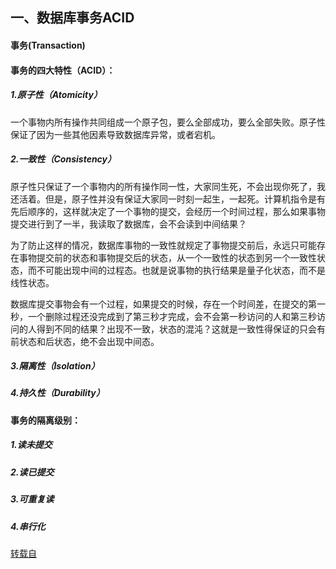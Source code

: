 ## 一、数据库事务ACID
#### 事务(Transaction)

#### 事务的四大特性（ACID）：
##### 1.原子性（Atomicity）
一个事物内所有操作共同组成一个原子包，要么全部成功，要么全部失败。原子性保证了因为一些其他因素导致数据库异常，或者宕机。
##### 2.一致性（Consistency）
原子性只保证了一个事物内的所有操作同一性，大家同生死，不会出现你死了，我还活着。但是，原子性并没有保证大家同一时刻一起生，一起死。计算机指令是有先后顺序的，这样就决定了一个事物的提交，会经历一个时间过程，那么如果事物提交进行到了一半，我读取了数据库，会不会读到中间结果？

为了防止这样的情况，数据库事物的一致性就规定了事物提交前后，永远只可能存在事物提交前的状态和事物提交后的状态，从一个一致性的状态到另一个一致性状态，而不可能出现中间的过程态。也就是说事物的执行结果是量子化状态，而不是线性状态。

数据库提交事物会有一个过程，如果提交的时候，存在一个时间差，在提交的第一秒，一个删除过程还没完成到了第三秒才完成，会不会第一秒访问的人和第三秒访问的人得到不同的结果？出现不一致，状态的混沌？这就是一致性得保证的只会有前状态和后状态，绝不会出现中间态。



##### 3.隔离性（Isolation）
##### 4.持久性（Durability）
#### 事务的隔离级别：
##### 1.读未提交
##### 2.读已提交
##### 3.可重复读
##### 4.串行化



[转载自](https://www.jianshu.com/p/2a77146e70b4)
